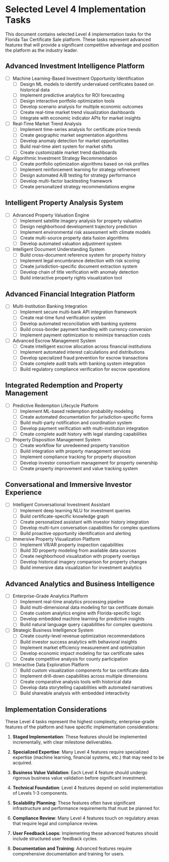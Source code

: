 # Selected Level 4 Implementation Tasks
This document contains selected Level 4 implementation tasks for the Florida Tax Certificate Sale platform. These tasks represent advanced features that will provide a significant competitive advantage and position the platform as the industry leader.

## Advanced Investment Intelligence Platform
- [ ] Machine Learning-Based Investment Opportunity Identification
  - [ ] Design ML models to identify undervalued certificates based on historical data
  - [ ] Implement predictive analytics for ROI forecasting
  - [ ] Design interactive portfolio optimization tools
  - [ ] Develop scenario analysis for multiple economic outcomes
  - [ ] Create real-time market trend visualization dashboards
  - [ ] Integrate with economic indicator APIs for market insights
- [ ] Real-Time Market Trend Analysis
  - [ ] Implement time-series analysis for certificate price trends
  - [ ] Create geographic market segmentation algorithms
  - [ ] Develop anomaly detection for market opportunities
  - [ ] Build real-time alert system for market shifts
  - [ ] Create customizable market trend dashboards
- [ ] Algorithmic Investment Strategy Recommendation
  - [ ] Create portfolio optimization algorithms based on risk profiles
  - [ ] Implement reinforcement learning for strategy refinement
  - [ ] Design automated A/B testing for strategy performance
  - [ ] Develop multi-factor backtesting framework
  - [ ] Create personalized strategy recommendations engine

## Intelligent Property Analysis System
- [ ] Advanced Property Valuation Engine
  - [ ] Implement satellite imagery analysis for property valuation
  - [ ] Design neighborhood development trajectory prediction
  - [ ] Implement environmental risk assessment with climate models
  - [ ] Create multi-source property data fusion algorithms
  - [ ] Develop automated valuation adjustment system
- [ ] Intelligent Document Understanding System
  - [ ] Build cross-document reference system for property history
  - [ ] Implement legal encumbrance detection with risk scoring
  - [ ] Create jurisdiction-specific document extraction system
  - [ ] Develop chain of title verification with anomaly detection
  - [ ] Build interactive property rights visualization tool

## Advanced Financial Integration Platform
- [ ] Multi-Institution Banking Integration
  - [ ] Implement secure multi-bank API integration framework
  - [ ] Create real-time fund verification system
  - [ ] Develop automated reconciliation with banking systems
  - [ ] Build cross-border payment handling with currency conversion
  - [ ] Implement payment optimization to minimize transaction costs
- [ ] Advanced Escrow Management System
  - [ ] Create intelligent escrow allocation across financial institutions
  - [ ] Implement automated interest calculations and distributions
  - [ ] Develop specialized fraud prevention for escrow transactions
  - [ ] Create complete audit trails with banking system integration
  - [ ] Build regulatory compliance verification for escrow operations

## Integrated Redemption and Property Management
- [ ] Predictive Redemption Lifecycle Platform
  - [ ] Implement ML-based redemption probability modeling
  - [ ] Create automated documentation for jurisdiction-specific forms
  - [ ] Build multi-party notification and coordination system
  - [ ] Develop payment verification with multi-institution integration
  - [ ] Create complete audit history with legal standing capabilities
- [ ] Property Disposition Management System
  - [ ] Create workflow for unredeemed property transition
  - [ ] Build integration with property management services
  - [ ] Implement compliance tracking for property disposition
  - [ ] Develop investor consortium management for property ownership
  - [ ] Create property improvement and value tracking system

## Conversational and Immersive Investor Experience
- [ ] Intelligent Conversational Investment Assistant
  - [ ] Implement deep learning NLU for investment queries
  - [ ] Build certificate-specific knowledge graph
  - [ ] Create personalized assistant with investor history integration
  - [ ] Develop multi-turn conversation capabilities for complex questions
  - [ ] Build proactive opportunity identification and alerting
- [ ] Immersive Property Visualization Platform
  - [ ] Implement VR/AR property inspection capabilities
  - [ ] Build 3D property modeling from available data sources
  - [ ] Create neighborhood visualization with property overlays
  - [ ] Develop historical imagery comparison for property changes
  - [ ] Build immersive data visualization for investment analytics

## Advanced Analytics and Business Intelligence
- [ ] Enterprise-Grade Analytics Platform
  - [ ] Implement real-time analytics processing pipeline
  - [ ] Build multi-dimensional data modeling for tax certificate domain
  - [ ] Create custom analytics engine with Florida-specific logic
  - [ ] Develop embedded machine learning for predictive insights
  - [ ] Build natural language query capabilities for complex questions
- [ ] Strategic Business Intelligence System
  - [ ] Create county-level revenue optimization recommendations
  - [ ] Build investor success analytics with behavioral insights
  - [ ] Implement market efficiency measurement and optimization
  - [ ] Develop economic impact modeling for tax certificate sales
  - [ ] Create competitive analysis for county participation
- [ ] Interactive Data Exploration Platform
  - [ ] Build custom visualization components for tax certificate data
  - [ ] Implement drill-down capabilities across multiple dimensions
  - [ ] Create comparative analysis tools with historical data
  - [ ] Develop data storytelling capabilities with automated narratives
  - [ ] Build shareable analysis with embedded interactivity

## Implementation Considerations
These Level 4 tasks represent the highest complexity, enterprise-grade features of the platform and have specific implementation considerations:

1. **Staged Implementation**: These features should be implemented incrementally, with clear milestone deliverables.

2. **Specialized Expertise**: Many Level 4 features require specialized expertise (machine learning, financial systems, etc.) that may need to be acquired.

3. **Business Value Validation**: Each Level 4 feature should undergo rigorous business value validation before significant investment.

4. **Technical Foundation**: Level 4 features depend on solid implementation of Levels 1-3 components.

5. **Scalability Planning**: These features often have significant infrastructure and performance requirements that must be planned for.

6. **Compliance Review**: Many Level 4 features touch on regulatory areas that require legal and compliance review.

7. **User Feedback Loops**: Implementing these advanced features should include structured user feedback cycles.

8. **Documentation and Training**: Advanced features require comprehensive documentation and training for users.
